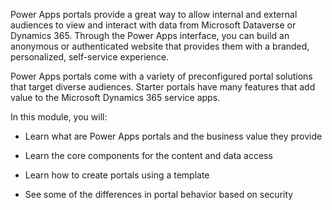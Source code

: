 Power Apps portals provide a great way to allow internal and external audiences
to view and interact with data from Microsoft Dataverse or Dynamics 365. Through
the Power Apps interface, you can build an anonymous or authenticated website
that provides them with a branded, personalized, self-service experience.

Power Apps portals come with a variety of preconfigured portal solutions that
target diverse audiences. Starter portals have many features that add value to
the Microsoft Dynamics 365 service apps.

In this module, you will:

-   Learn what are Power Apps portals and the business value they provide

-   Learn the core components for the content and data access

-   Learn how to create portals using a template

-   See some of the differences in portal behavior based on security

